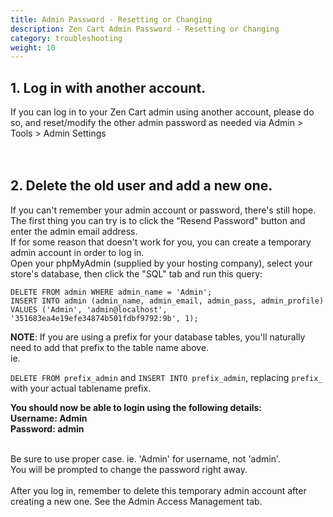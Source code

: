```yaml
---
title: Admin Password - Resetting or Changing
description: Zen Cart Admin Password - Resetting or Changing
category: troubleshooting
weight: 10
---
```

## 1. Log in with another account. 
If you can log in to your Zen Cart admin using another account,  please do so, and reset/modify the other admin password as needed via  Admin > Tools > Admin Settings<br>
<br>
<br>

## 2. Delete the old user and add a new one. 
If you can't remember your admin account or password, there's still hope.<br>
The first thing you can try is to click the "Resend Password" button and enter the admin email address.<br>
If for some reason that doesn't work for you, you can create a temporary admin account in order to log in. <br>
Open your phpMyAdmin (supplied by your hosting company), select your   store's database, then click the "SQL" tab and run this query: 

```
DELETE FROM admin WHERE admin_name = 'Admin'; 
INSERT INTO admin (admin_name, admin_email, admin_pass, admin_profile) 
VALUES ('Admin', 'admin@localhost', '351683ea4e19efe34874b501fdbf9792:9b', 1);
```

**NOTE**: If you are using a prefix for your database tables, you'll naturally need to add that prefix to the table name above. <br>
ie. 

`DELETE FROM prefix_admin` and `INSERT INTO prefix_admin`, replacing `prefix_` with your actual tablename prefix.

<b>You should now be able to login using the following details: <br>
</b><b>Username: Admin<br>
 Password: admin </b><br><br />

Be sure to use proper case. ie. 'Admin' for username, not 'admin'. <br>
You will be prompted to change the password right away.<br>
<br>
After you log in, remember to delete this temporary admin account after creating a new one. See the Admin Access Management tab.<br>
